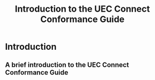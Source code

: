 ﻿---
title: Introduction to the UEC Connect Conformance Guide
keywords: homepage
tags: [overview]
sidebar: overview_sidebar
permalink: index.html
toc: false
summary: A brief introduction to the UEC Connect Conformance Guide
---

# Introduction #

## A brief introduction to the UEC Connect Conformance Guide

<!-- ## Background ##

This Clinical Decision Support (CDS) RESTful FHIR STU3 ‘Read Only’ API implementation guide supports the initiatives set out by the [UEC Digital Integration Programme](https://digital.nhs.uk/about-nhs-digital/our-work/transforming-health-and-care-through-technology/urgent-and-emergency-care-domain-b/urgent-and-emergency-care-digital-integration).

The UEC Digital Integration Programme supports the delivery of the key recommendations and drivers for change that resulted from a number of NHS strategies, policies, frameworks and reviews, including the [National Information Board (NIB) Health and Care 2020 framework]( https://www.gov.uk/government/publications/personalised-health-and-care-2020), 
the [Urgent and Emergency Care Review](https://www.england.nhs.uk/wp-content/uploads/2015/06/trans-uec.pdf), and the [Five Year Forward View](https://www.england.nhs.uk/five-year-forward-view/). To achieve the transformation of Urgent and Emergency Care, patients must be directed to or connected with the right service to meet their needs and not be sent or conveyed to high end dispositions such as Accident and Emergency or GPs, unless absolutely necessary.  

## In Scope ##
This guide covers self-triage, triage of patients by non-clinical staff and triage of patients by clinicians. This guide is intended for use by developers who are making systems compliant with the guide.

The Implementation Guide is based on initial discovery work, which informs the 1.1.0-alpha version of the Guide. The scope is expected to increase with more discovery work and as use cases are developed. Future versions of this Guide will include those updates as they are developed. Any resources not specifically mentioned in this Guide will follow the [HL7 FHIR STU3 guidance](https://www.hl7.org/fhir/stu3/index.html), with the noted exceptions of the [Encounter](https://fhir.hl7.org.uk/STU3/StructureDefinition/CareConnect-Encounter-1) and [Patient](https://fhir.hl7.org.uk/STU3/StructureDefinition/CareConnect-Patient-1) resources, which follow CareConnect guidance as of V1.1.0.

As of V1.1.0-alpha the solution has been amended so that all assertions must be observations.

## Out of Scope ##
### Profiles and Value Sets ###
Profiles for the resources in this Implementation Guide are not included in the scope of 1.1.0-alpha. These are being developed and will be added to the Guide as they become available. As a result, value sets are also not part of the Guide in this version.

### Examples ###
Normative example messages and resources are not included in this version of the Implementation Guide but will be added when available.

### Patient Identification ###
Identification of patients (such as through Personal Demographic Service) is outside of the scope of this Guide. Patients MAY be identified through PDS trace or similar, but this process is not in the scope of this Guide.

### Use Cases ###
Use cases for the CDS API are not included in this Implementation Guide. These will be added when available.

The following technical area is specifically excluded:
* Assurance and system accreditation

### Group triage of patients ###
All published guidance in this version of the Implementation Guide is in reference to the triage of a single patient. Group triage of patients is out of scope.

### Sourcing of medical records ###
Methods for sourcing medical records are out of scope of the Implementation Guide.

### note element ###
The note element appears in several resources in scope of the CDS API. A general view has been taken that notes made by EMS users are not taken into consideration by the CDSS. If there is information to be communicated, it MUST be communicated in a structured form. This is to reduce the risk of inappropriate triage due to end users assuming notes will be considered. Accordingly, the note element where it occurs MUST NOT be populated. 


### De-scoped resources ###
- ProcedureRequest has been removed as of V1.1.0-alpha and will therefore follow [HL7 FHIR STU3](https://www.hl7.org/fhir/stu3/index.html) guidance.
- CareConnect guidance will be used for [Encounter](https://nhsconnect.github.io/CareConnectAPI/api_workflow_encounter.html) and [Patient](https://nhsconnect.github.io/CareConnectAPI/api_entity_patient.html) resources, and therefore our guidance pages on these resources have been unpublished as of V1.1.0-alpha.


## Note for Implementers ##
This specification is issued as an alpha, and we welcome feedback (see [Communication Channels](support_communications.html) for ways to contact us) on the specification. -->